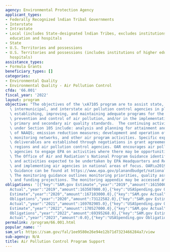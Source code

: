 ```yaml
---
agency: Environmental Protection Agency
applicant_types:
- Federally Recognized lndian Tribal Governments
- Interstate
- Intrastate
- Local (includes State-designated lndian Tribes, excludes institutions of higher
  education and hospitals
- State
- U.S. Territories and possessions
- U.S. Territories and possessions (includes institutions of higher education and
  hospitals)
assistance_types:
- Formula Grants
beneficiary_types: []
categories:
- Environmental Quality
- Environmental Quality - Air Pollution Control
cfda: '66.001'
fiscal_year: '2022'
layout: program
objective: "The objectives of the \xA7105 program are to assist state, tribal, municipal,\
  \ intermunicipal, and interstate air pollution control agencies in planning, developing,\
  \ establishing, improving, and maintaining adequate programs for the continuing\
  \ prevention and control of air pollution, and/or in the implementation of national\
  \ primary and secondary air quality standards.  The continuing activities funded\
  \ under Section 105 include: analysis and planning for attainment and maintenance\
  \ of NAAQS; emission reduction measures; development and operation of air quality\
  \ monitoring networks, and other air program activities. Specific expectations and\
  \ deliverables are established through negotiations in grant agreements between\
  \ regions and air pollution control agencies. OAR encourages air pollution control\
  \ agencies to engage EPA on activities where there may be opportunities for flexibility.\
  \ The Office of Air and Radiation's National Program Guidance identifies key priorities\
  \ and activities expected to be undertaken by EPA Headquarters and Regional offices\
  \ and implementing air agencies in national areas of focus. OAR\u2019s current NP\
  \ Guidance can be found at https://www.epa.gov/planandbudget/national-program-guidances.\
  \ The monitoring guidance outlines monitoring priorities, quality assurance programs,\
  \ and funding projections. The monitoring appendix may be accessed at https://www.epa.gov/amtic/national-program-manager-npm-guidance-monitoring-appendix."
obligations: '[{"key":"SAM.gov Estimate","year":"2019","amount":161500000.0},{"key":"SAM.gov
  Actual","year":"2019","amount":163507000.0},{"key":"USASpending.gov Obligations","year":"2019","amount":73250046.0},{"key":"SAM.gov
  Estimate","year":"2020","amount":167103000.0},{"key":"SAM.gov Actual","year":"2020","amount":169108000.0},{"key":"USASpending.gov
  Obligations","year":"2020","amount":73122582.0},{"key":"SAM.gov Estimate","year":"2021","amount":171533000.0},{"key":"SAM.gov
  Actual","year":"2021","amount":169702985.0},{"key":"USASpending.gov Obligations","year":"2021","amount":73465072.0},{"key":"SAM.gov
  Estimate","year":"2022","amount":170527000.0},{"key":"SAM.gov Actual","year":"2022","amount":174073748.0},{"key":"USASpending.gov
  Obligations","year":"2022","amount":69395268.0},{"key":"SAM.gov Estimate","year":"2023","amount":190640911.0},{"key":"SAM.gov
  Actual","year":"2023","amount":0.0},{"key":"USASpending.gov Obligations","year":"2023","amount":61749322.0}]'
permalink: /program/66.001.html
popular_name: ''
sam_url: https://sam.gov/fal/1ee9580e26e94e12b71d7323466284a7/view
sub-agency: N/A
title: Air Pollution Control Program Support
---
```

